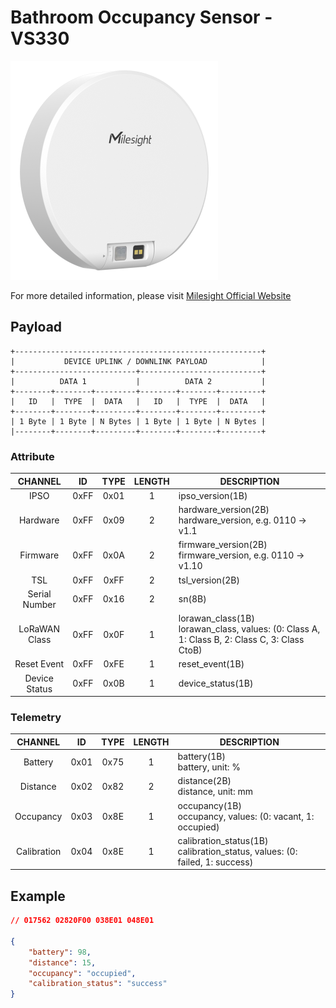# Bathroom Occupancy Sensor - VS330

![VS330](vs330.png)

For more detailed information, please visit [Milesight Official Website](https://www.milesight.com/iot/product/lorawan-sensor/vs330)

## Payload

```
+-------------------------------------------------------+
|           DEVICE UPLINK / DOWNLINK PAYLOAD            |
+---------------------------+---------------------------+
|          DATA 1           |          DATA 2           |
+--------+--------+---------+--------+--------+---------+
|   ID   |  TYPE  |  DATA   |   ID   |  TYPE  |  DATA   |
+--------+--------+---------+--------+--------+---------+
| 1 Byte | 1 Byte | N Bytes | 1 Byte | 1 Byte | N Bytes |
|--------+--------+---------+--------+--------+---------+
```

### Attribute

|    CHANNEL    |  ID  | TYPE | LENGTH | DESCRIPTION                                                                                       |
| :-----------: | :--: | :--: | :----: | ------------------------------------------------------------------------------------------------ |
|     IPSO      | 0xFF | 0x01 |   1    | ipso_version(1B)                                                                                 |
|   Hardware    | 0xFF | 0x09 |   2    | hardware_version(2B)<br/>hardware_version, e.g. 0110 -> v1.1                                     |
|   Firmware    | 0xFF | 0x0A |   2    | firmware_version(2B)<br/>firmware_version, e.g. 0110 -> v1.10                                    |
|      TSL      | 0xFF | 0xFF |   2    | tsl_version(2B)                                                                                  |
| Serial Number | 0xFF | 0x16 |   2    | sn(8B)                                                                                           |
| LoRaWAN Class | 0xFF | 0x0F |   1    | lorawan_class(1B)<br/>lorawan_class, values: (0: Class A, 1: Class B, 2: Class C, 3: Class CtoB) |
|  Reset Event  | 0xFF | 0xFE |   1    | reset_event(1B)                                                                                  |
| Device Status | 0xFF | 0x0B |   1    | device_status(1B)                                                                                |

### Telemetry

|   CHANNEL   |  ID  | TYPE | LENGTH | DESCRIPTION                                                                    |
| :---------: | :--: | :--: | :----: | ------------------------------------------------------------------------------ |
|   Battery   | 0x01 | 0x75 |   1    | battery(1B)<br/>battery, unit: %                                               |
|  Distance   | 0x02 | 0x82 |   2    | distance(2B)<br/>distance, unit: mm                                            |
|  Occupancy  | 0x03 | 0x8E |   1    | occupancy(1B)<br/>occupancy, values: (0: vacant, 1: occupied)                  |
| Calibration | 0x04 | 0x8E |   1    | calibration_status(1B)<br/>calibration_status, values: (0: failed, 1: success) |

## Example

```json
// 017562 02820F00 038E01 048E01

{
    "battery": 98,
    "distance": 15,
    "occupancy": "occupied",
    "calibration_status": "success"
}
```
